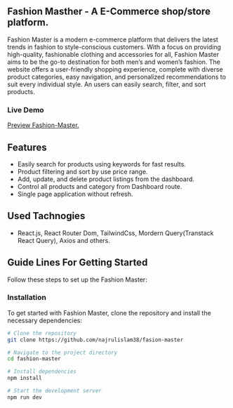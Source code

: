 ## Fashion Masther - A E-Commerce shop/store platform.

Fashion Master is a modern e-commerce platform that delivers the latest trends in fashion to style-conscious customers. With a focus on providing high-quality, fashionable clothing and accessories for all, Fashion Master aims to be the go-to destination for both men’s and women’s fashion. The website offers a user-friendly shopping experience, complete with diverse product categories, easy navigation, and personalized recommendations to suit every individual style. An users can easily search, filter, and sort products.

### Live Demo

[Preview Fashion-Master.](https://fashion-master-nexbell.netlify.app/)

## Features

- Easily search for products using keywords for fast results.
- Product filtering and sort by use price range.
- Add, update, and delete product listings from the dashboard.
- Control all products and category from Dashboard route.
- Single page application without refresh.

## Used Tachnogies

- React.js, React Router Dom, TailwindCss, Mordern Query(Transtack React Query), Axios and others.

## Guide Lines For Getting Started

Follow these steps to set up the Fashion Master:

### Installation

To get started with Fashion Master, clone the repository and install the necessary dependencies:

```bash
# Clone the repository
git clone https://github.com/najrulislam38/fasion-master

# Navigate to the project directory
cd fashion-master

# Install dependencies
npm install

# Start the development server
npm run dev
```
